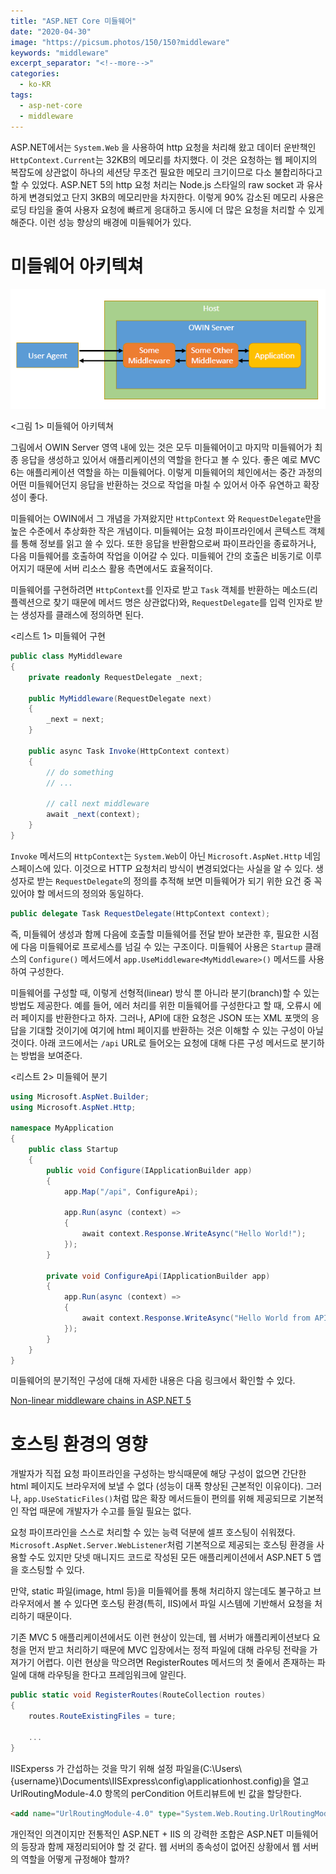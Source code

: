 ```yaml
---
title: "ASP.NET Core 미들웨어"
date: "2020-04-30"
image: "https://picsum.photos/150/150?middleware"
keywords: "middleware"
excerpt_separator: "<!--more-->"
categories:
  - ko-KR
tags:
  - asp-net-core
  - middleware
---
```


ASP.NET에서는 `System.Web` 을 사용하여 http 요청을 처리해 왔고 데이터 운반책인 `HttpContext.Current`는 32KB의 메모리를 차지했다. 이 것은 요청하는 웹 페이지의 복잡도에 상관없이 하나의 세션당 무조건 필요한 메모리 크기이므로 다소 불합리하다고 할 수 있었다. ASP.NET 5의 http 요청 처리는 Node.js 스타일의 raw socket 과 유사하게 변경되었고 단지 3KB의 메모리만을 차지한다. 이렇게 90% 감소된 메모리 사용은 로딩 타임을 줄여 사용자 요청에 빠르게 응대하고 동시에 더 많은 요청을 처리할 수 있게 해준다. 이런 성능 향상의 배경에 미들웨어가 있다. <!--more-->

# 미들웨어 아키텍쳐

![미들웨어 아키텍쳐](../images/dotnet-core/middleware-architecture.png)

<그림 1> 미들웨어 아키텍쳐 

그림에서 OWIN Server 영역 내에 있는 것은 모두 미들웨어이고 마지막 미들웨어가 최종 응답을 생성하고 있어서 애플리케이션의 역할을 한다고 볼 수 있다. 좋은 예로 MVC 6는 애플리케이션 역할을 하는 미들웨어다. 이렇게 미들웨어의 체인에서는 중간 과정의 어떤 미들웨어던지 응답을 반환하는 것으로 작업을 마칠 수 있어서 아주 유연하고 확장성이 좋다.

미들웨어는 OWIN에서 그 개념을 가져왔지만 `HttpContext` 와 `RequestDelegate`만을 높은 수준에서 추상화한 작은 개념이다. 미들웨어는 요청 파이프라인에서 콘텍스트 객체를 통해 정보를 읽고 쓸 수 있다. 또한 응답을 반환함으로써 파이프라인을 종료하거나, 다음 미들웨어를 호출하여 작업을 이어갈 수 있다. 미들웨어 간의 호출은 비동기로 이루어지기 때문에 서버 리소스 활용 측면에서도 효율적이다.

미들웨어를 구현하려면 `HttpContext`를 인자로 받고 `Task` 객체를 반환하는 메소드(리플렉션으로 찾기 때문에 메서드 명은 상관없다)와, `RequestDelegate`를 입력 인자로 받는 생성자를 클래스에 정의하면 된다.

<리스트 1> 미들웨어 구현

```csharp
public class MyMiddleware
{
    private readonly RequestDelegate _next;

    public MyMiddleware(RequestDelegate next)
    {
        _next = next;
    }

    public async Task Invoke(HttpContext context)
    {
        // do something
        // ...

        // call next middleware
        await _next(context);
    }
}
```

`Invoke` 메서드의 `HttpContext`는 `System.Web`이 아닌 `Microsoft.AspNet.Http` 네임스페이스에 있다. 이것으로 HTTP 요청처리 방식이 변경되었다는 사실을 알 수 있다. 생성자로 받는 `RequestDelegate`의 정의를 추적해 보면 미들웨어가 되기 위한 요건 중 꼭 있어야 할 메서드의 정의와 동일하다.

```csharp
public delegate Task RequestDelegate(HttpContext context);
```

즉, 미들웨어 생성과 함께 다음에 호출할 미들웨어를 전달 받아 보관한 후, 필요한 시점에 다음 미들웨어로 프로세스를 넘길 수 있는 구조이다. 미들웨어 사용은 `Startup` 클래스의 `Configure()` 메서드에서 `app.UseMiddleware<MyMiddleware>()` 메서드를 사용하여 구성한다.

미들웨어를 구성할 때, 이렇게 선형적(linear) 방식 뿐 아니라 분기(branch)할 수 있는 방법도 제공한다. 예를 들어, 에러 처리를 위한 미들웨어를 구성한다고 할 때, 오류시 에러 페이지를 반환한다고 하자. 그러나, API에 대한 요청은 JSON 또는 XML 포맷의 응답을 기대할 것이기에 여기에 html 페이지를 반환하는 것은 이해할 수 있는 구성이 아닐 것이다. 아래 코드에서는 `/api` URL로 들어오는 요청에 대해 다른 구성 메서드로 분기하는 방법을 보여준다. 

<리스트 2> 미들웨어 분기

```csharp
using Microsoft.AspNet.Builder;
using Microsoft.AspNet.Http;

namespace MyApplication
{
	public class Startup
	{
		public void Configure(IApplicationBuilder app)
		{
			app.Map("/api", ConfigureApi);

			app.Run(async (context) =>
			{
				await context.Response.WriteAsync("Hello World!");
			});
		}

		private void ConfigureApi(IApplicationBuilder app)
		{
			app.Run(async (context) =>
			{
				await context.Response.WriteAsync("Hello World from API!");
			});
		}
	}
}
```

미들웨어의 분기적인 구성에 대해 자세한 내용은 다음 링크에서 확인할 수 있다.

[Non-linear middleware chains in ASP.NET 5](http://blog.dudak.me/2015/non-linear-middleware-chains-in-asp-net-5)

# 호스팅 환경의 영향

개발자가 직접 요청 파이프라인을 구성하는 방식때문에 해당 구성이 없으면 간단한 html 페이지도 브라우저에 보낼 수 없다 (성능이 대폭 향상된 근본적인 이유이다). 그러나, `app.UseStaticFiles()`처럼 많은 확장 메서드들이 편의를 위해 제공되므로 기본적인 작업 때문에 개발자가 수고를 들일 필요는 없다.

요청 파이프라인을 스스로 처리할 수 있는 능력 덕분에 셀프 호스팅이 쉬워졌다. `Microsoft.AspNet.Server.WebListener`처럼 기본적으로 제공되는 호스팅 환경을 사용할 수도 있지만 닷넷 매니지드 코드로 작성된 모든 애플리케이션에서 ASP.NET 5 앱을 호스팅할 수 있다. 

만약, static 파일(image, html 등)을 미들웨어를 통해 처리하지 않는데도 불구하고 브라우저에서 볼 수 있다면  호스팅 환경(특히, IIS)에서 파일 시스템에 기반해서 요청을 처리하기 때문이다. 

기존 MVC 5 애플리케이션에서도 이런 현상이 있는데, 웹 서버가 애플리케이션보다 요청을 먼저 받고 처리하기 때문에 MVC 입장에서는 정적 파일에 대해 라우팅 전략을 가져가기 어렵다. 이런 현상을 막으려면 RegisterRoutes 메서드의 첫 줄에서 존재하는 파일에 대해 라우팅을 한다고 프레임워크에 알린다.

```csharp
public static void RegisterRoutes(RouteCollection routes)
{
    routes.RouteExistingFiles = ture;
    
    ...
}
```

IISExperss 가 간섭하는 것을 막기 위해 설정 파일을(C:\Users\\{username}\Documents\IISExpress\config\applicationhost.config)을 열고 UrlRoutingModule-4.0 항목의 perCondition 어트리뷰트에 빈 값을 할당한다.

```html
<add name="UrlRoutingModule-4.0" type="System.Web.Routing.UrlRoutingModule" preCondition="" />
```  
    

개인적인 의견이지만 전통적인 ASP.NET + IIS 의 강력한 조합은 ASP.NET 미들웨어의 등장과 함께 재정리되어야 할 것 같다. 웹 서버의 종속성이 없어진 상황에서 웹 서버의 역할을 어떻게 규정해야 할까?